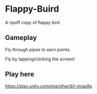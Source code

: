 # Flappy-Buird
A ripoff copy of flappy bird

## Gameplay
Fly through pipes to earn points.

Fly by tapping/clicking the screen!

## Play here
https://play.unity.com/mg/other/b1-mras9q
